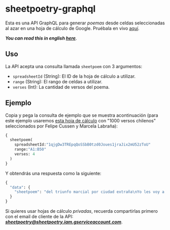 # sheetpoetry-graphql

Esta es una API GraphQL para generar _poemas_ desde celdas seleccionadas al azar en una hoja de cálculo de Google. Pruébala en vivo [aquí](https://sheetpoetry.now.sh).

***You can read this in english [here](https://github.com/cyberpunga/sheetpoetry-graphql/blob/master/README.md)***.

## Uso

La API acepta una consulta llamada `sheetpoem` con 3 argumentos:

- `spreadsheetId` (String): El ID de la hoja de cálculo a utilizar.
- `range` (String): El rango de celdas a utilizar.
- `verses` (Int): La cantidad de versos del poema.

## Ejemplo

Copia y pega la consulta de ejemplo que se muestra acontinuación (para este ejemplo usaremos [esta hoja de cálculo](https://docs.google.com/spreadsheets/d/1qjgDw3TREpqQoSSbB0tzd0Joues1jraJix2mU52zToU) con "1000 versos chilenos" seleccionados por Felipe Cussen y Marcela Labraña):

```graphql
{
  sheetpoem(
    spreadsheetId:"1qjgDw3TREpqQoSSbB0tzd0Joues1jraJix2mU52zToU"
    range:"A1:B50"
    verses: 4
  )
}
```

Y obtendrás una respuesta como la siguiente:

```graphql
{
  "data": {
    "sheetpoem": "del triunfo marcial por ciudad extraña\nYo les voy a contar lo que nadie ha visto no acepto a ningún inepto\nChile limita al centro de la injusticia A recorrer me dediqué este día\nSe chileniza y se idiotiza tictaquea en la oficina del jefe-estación"
  }
}
```

Si quieres usar hojas de cálculo *privadas*, recuerda compartirlas primero con el email de cliente de la API: ***sheetpoetry@sheetpoetry.iam.gserviceaccount.com***.
